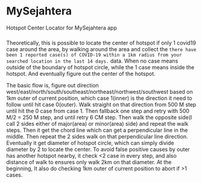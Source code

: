 # MySejahtera
Hotspot Center Locator for MySejahtera app

#####

Theoretically, this is possible to locate the center of hotspot if only 1 covid19 case around the area, by walking around the area and collect the `there have been 1 reported case(s) of COVID-19 within a 1km radius from your searched location in the last 14 days.` data. When no case means outside of the boundary of hotspot circle, while the 1 case means inside the hotspot. And eventually figure out the center of the hotspot.

The basic flow is, figure out direction west/east/north/south/southeast/northeast/northwest/southwest based on 1km outer of current position, which case 1(inner) is the direction it need to follow until hit case 0(outer). Walk straight on that direction from 500 M step until hit the 0 case from case 1. Then fallback one step and retry with 500 M/2 = 250 M step, and until retry 6 CM step. Then walk the opposite side(I call 2 sides either of major(area) or minor(area) side) and repeat the walk steps. Then it get the chord line which can get a perpendicular line in the middle. Then repeat the 2 sides walk on that perpendicular line direction. Eventually it get diameter of hotspot circle, which can simply divide diameter by 2 to locate the center. To avoid false positive causes by outer has another hotspot nearby, it check <2 case in every step, and also distance of walk to ensures only walk 2km on that diameter. At the beginning, It also do checking 1km outer of current position to abort if >1 cases.
